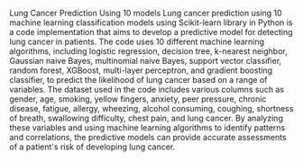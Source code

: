 Lung Cancer Prediction Using 10 models
Lung cancer prediction using 10 machine learning classification models using Scikit-learn library in Python is a code implementation that aims to develop a predictive model for detecting lung cancer in patients. The code uses 10 different machine learning algorithms, including logistic regression, decision tree, k-nearest neighbor, Gaussian naive Bayes, multinomial naive Bayes, support vector classifier, random forest, XGBoost, multi-layer perceptron, and gradient boosting classifier, to predict the likelihood of lung cancer based on a range of variables. The dataset used in the code includes various columns such as gender, age, smoking, yellow fingers, anxiety, peer pressure, chronic disease, fatigue, allergy, wheezing, alcohol consuming, coughing, shortness of breath, swallowing difficulty, chest pain, and lung cancer. By analyzing these variables and using machine learning algorithms to identify patterns and correlations, the predictive models can provide accurate assessments of a patient's risk of developing lung cancer.
